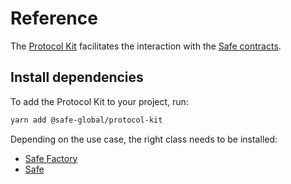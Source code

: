 # Reference

The [Protocol Kit](https://github.com/safe-global/safe-core-sdk/tree/main/packages/protocol-kit) facilitates the interaction with the [Safe contracts](https://github.com/safe-global/safe-contracts).

## Install dependencies

To add the Protocol Kit to your project, run:

```bash
yarn add @safe-global/protocol-kit
```

Depending on the use case, the right class needs to be installed:

- [Safe Factory](./reference/safe-factory.md)
- [Safe](./reference/safe.md)
